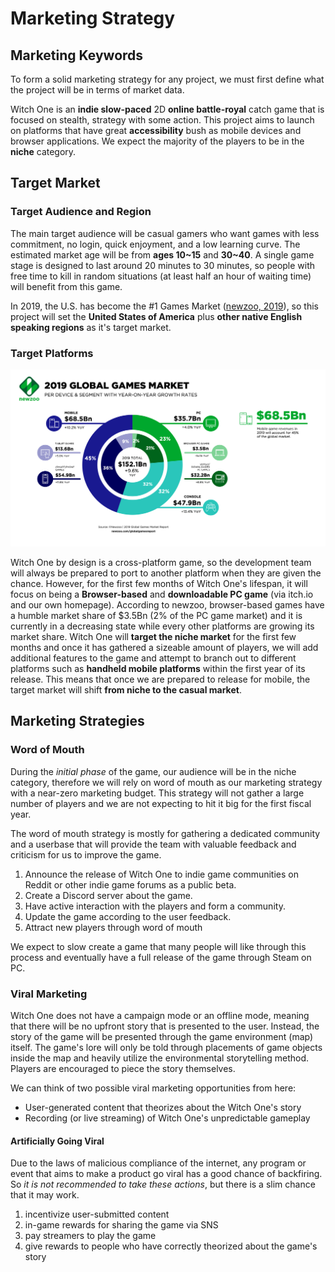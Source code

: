 # Marketing Strategy

## Marketing Keywords

To form a solid marketing strategy for any project, we must first define what the project will be in terms of market data.

Witch One is an **indie slow-paced** 2D **online battle-royal** catch game that is focused on stealth, strategy with some action. This project aims to launch on platforms that have great **accessibility** bush as mobile devices and browser applications. We expect the majority of the players to be in the **niche** category.

## Target Market

### Target Audience and Region

The main target audience will be casual gamers who want games with less commitment, no login, quick enjoyment, and a low learning curve. The estimated market age will be from **ages 10~15** and **30~40**. A single game stage is designed to last around 20 minutes to 30 minutes, so people with free time to kill in random situations \(at least half an hour of waiting time\) will benefit from this game.

In 2019, the U.S. has become the \#1 Games Market \([newzoo, 2019](https://newzoo.com/insights/articles/the-global-games-market-will-generate-152-1-billion-in-2019-as-the-u-s-overtakes-china-as-the-biggest-market/)\), so this project will set the **United States of America** plus **other native English speaking regions** as it's target market.

### Target Platforms

![](.gitbook/assets/newzoo-2019-global-games-market-per-segment.png)

Witch One by design is a cross-platform game, so the development team will always be prepared to port to another platform when they are given the chance. However, for the first few months of Witch One's lifespan, it will focus on being a **Browser-based** and **downloadable PC game** \(via itch.io and our own homepage\). According to newzoo, browser-based games have a humble market share of $3.5Bn \(2% of the PC game market\) and it is currently in a decreasing state while every other platforms are growing its market share. Witch One will **target the niche market** for the first few months and once it has gathered a sizeable amount of players, we will add additional features to the game and attempt to branch out to different platforms such as **handheld mobile platforms** within the first year of its release. This means that once we are prepared to release for mobile, the target market will shift **from niche to the casual market**.

## Marketing Strategies

### Word of Mouth

During the _initial phase_ of the game, our audience will be in the niche category, therefore we will rely on word of mouth as our marketing strategy with a near-zero marketing budget. This strategy will not gather a large number of players and we are not expecting to hit it big for the first fiscal year.

The word of mouth strategy is mostly for gathering a dedicated community and a userbase that will provide the team with valuable feedback and criticism for us to improve the game.

1. Announce the release of Witch One to indie game communities on Reddit or other indie game forums as a public beta.
2. Create a Discord server about the game.
3. Have active interaction with the players and form a community.
4. Update the game according to the user feedback.
5. Attract new players through word of mouth

We expect to slow create a game that many people will like through this process and eventually have a full release of the game through Steam on PC.

### Viral Marketing

Witch One does not have a campaign mode or an offline mode, meaning that there will be no upfront story that is presented to the user. Instead, the story of the game will be presented through the game environment \(map\) itself. The game's lore will only be told through placements of game objects inside the map and heavily utilize the environmental storytelling method. Players are encouraged to piece the story themselves.

We can think of two possible viral marketing opportunities from here:

* User-generated content that theorizes about the Witch One's story
* Recording \(or live streaming\) of Witch One's unpredictable gameplay

#### Artificially Going Viral

Due to the laws of malicious compliance of the internet, any program or event that aims to make a product go viral has a good chance of backfiring. So _it is not recommended to take these actions_, but there is a slim chance that it may work.

1. incentivize user-submitted content
2. in-game rewards for sharing the game via SNS
3. pay streamers to play the game
4. give rewards to people who have correctly theorized about the game's story

